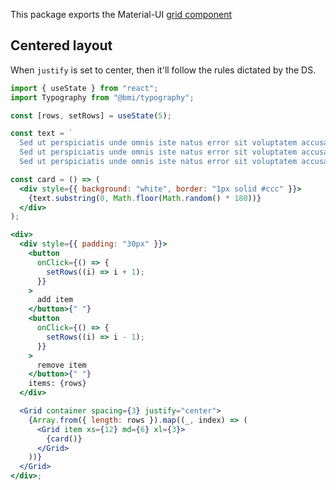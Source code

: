 This package exports the Material-UI [grid component](https://material-ui.com/components/grid/)

## Centered layout

When `justify` is set to center, then it'll follow the rules dictated by the DS.

```jsx
import { useState } from "react";
import Typography from "@bmi/typography";

const [rows, setRows] = useState(5);

const text = `
  Sed ut perspiciatis unde omnis iste natus error sit voluptatem accusantium.
  Sed ut perspiciatis unde omnis iste natus error sit voluptatem accusantium.
  Sed ut perspiciatis unde omnis iste natus error sit voluptatem accusantium.`;

const card = () => (
  <div style={{ background: "white", border: "1px solid #ccc" }}>
    {text.substring(0, Math.floor(Math.random() * 180))}
  </div>
);

<div>
  <div style={{ padding: "30px" }}>
    <button
      onClick={() => {
        setRows((i) => i + 1);
      }}
    >
      add item
    </button>{" "}
    <button
      onClick={() => {
        setRows((i) => i - 1);
      }}
    >
      remove item
    </button>{" "}
    items: {rows}
  </div>

  <Grid container spacing={3} justify="center">
    {Array.from({ length: rows }).map((_, index) => (
      <Grid item xs={12} md={6} xl={3}>
        {card()}
      </Grid>
    ))}
  </Grid>
</div>;
```
